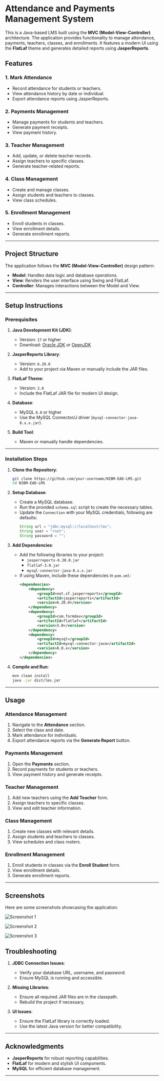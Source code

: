 # Attendance and Payments Management System

This is a Java-based LMS built using the **MVC (Model-View-Controller)** architecture. The application provides functionality to manage attendance, payments, teachers, classes, and enrollments. It features a modern UI using the **FlatLaf** theme and generates detailed reports using **JasperReports**.

## Features

### 1. **Mark Attendance**
- Record attendance for students or teachers.
- View attendance history by date or individual.
- Export attendance reports using JasperReports.

### 2. **Payments Management**
- Manage payments for students and teachers.
- Generate payment receipts.
- View payment history.

### 3. **Teacher Management**
- Add, update, or delete teacher records.
- Assign teachers to specific classes.
- Generate teacher-related reports.

### 4. **Class Management**
- Create and manage classes.
- Assign students and teachers to classes.
- View class schedules.

### 5. **Enrollment Management**
- Enroll students in classes.
- View enrollment details.
- Generate enrollment reports.

---

## Project Structure

The application follows the **MVC (Model-View-Controller)** design pattern:

- **Model**: Handles data logic and database operations.
- **View**: Renders the user interface using Swing and FlatLaf.
- **Controller**: Manages interactions between the Model and View.

---

## Setup Instructions

### Prerequisites

1. **Java Development Kit (JDK)**:
   - Version: `17` or higher
   - Download: [Oracle JDK](https://www.oracle.com/java/technologies/javase-downloads.html) or [OpenJDK](https://openjdk.java.net/)

2. **JasperReports Library**:
   - Version: `6.20.0`
   - Add to your project via Maven or manually include the JAR files.

3. **FlatLaf Theme**:
   - Version: `3.0`
   - Include the FlatLaf JAR file for modern UI design.

4. **Database**:
   - MySQL `8.0` or higher
   - Use the MySQL Connector/J driver (`mysql-connector-java-8.x.x.jar`).

5. **Build Tool**:
   - Maven or manually handle dependencies.

---

### Installation Steps

1. **Clone the Repository**:
   ```bash
   git clone https://github.com/your-username/NIBM-EAD-LMS.git
   cd NIBM-EAD-LMS
   ```

2. **Setup Database**:
   - Create a MySQL database.
   - Run the provided `schema.sql` script to create the necessary tables.
   - Update the `Connection` with your MySQL credentials, following are defaults:
     ```java
     String url = "jdbc:mysql://localhost/lms";
     String user = "root";
     String password = "";
     ```

3. **Add Dependencies**:
   - Add the following libraries to your project:
     - `jasperreports-6.20.0.jar`
     - `flatlaf-3.0.jar`
     - `mysql-connector-java-8.x.x.jar`
   - If using Maven, include these dependencies in `pom.xml`:
     ```xml
     <dependencies>
         <dependency>
             <groupId>net.sf.jasperreports</groupId>
             <artifactId>jasperreports</artifactId>
             <version>6.20.0</version>
         </dependency>
         <dependency>
             <groupId>com.formdev</groupId>
             <artifactId>flatlaf</artifactId>
             <version>3.0</version>
         </dependency>
         <dependency>
             <groupId>mysql</groupId>
             <artifactId>mysql-connector-java</artifactId>
             <version>8.0.x</version>
         </dependency>
     </dependencies>
     ```

4. **Compile and Run**:
   ```bash
   mvn clean install
   java -jar dist/lms.jar
   ```

---

## Usage

### Attendance Management
1. Navigate to the **Attendance** section.
2. Select the class and date.
3. Mark attendance for individuals.
4. Export attendance reports via the **Generate Report** button.

### Payments Management
1. Open the **Payments** section.
2. Record payments for students or teachers.
3. View payment history and generate receipts.

### Teacher Management
1. Add new teachers using the **Add Teacher** form.
2. Assign teachers to specific classes.
3. View and edit teacher information.

### Class Management
1. Create new classes with relevant details.
2. Assign students and teachers to classes.
3. View schedules and class rosters.

### Enrollment Management
1. Enroll students in classes via the **Enroll Student** form.
2. View enrollment details.
3. Generate enrollment reports.

---

## Screenshots

Here are some screenshots showcasing the application:

![Screenshot 1](https://i.ibb.co/CM7N8dq/Screenshot-21.png)

![Screenshot 2](https://i.ibb.co/xDHhJxp/Screenshot-19.png)

![Screenshot 3](https://i.ibb.co/YN454pN/Screenshot-20.png)


## Troubleshooting

1. **JDBC Connection Issues**:
   - Verify your database URL, username, and password.
   - Ensure MySQL is running and accessible.

2. **Missing Libraries**:
   - Ensure all required JAR files are in the classpath.
   - Rebuild the project if necessary.

3. **UI Issues**:
   - Ensure the FlatLaf library is correctly loaded.
   - Use the latest Java version for better compatibility.

---

## Acknowledgments

- **JasperReports** for robust reporting capabilities.
- **FlatLaf** for modern and stylish UI components.
- **MySQL** for efficient database management.

---
